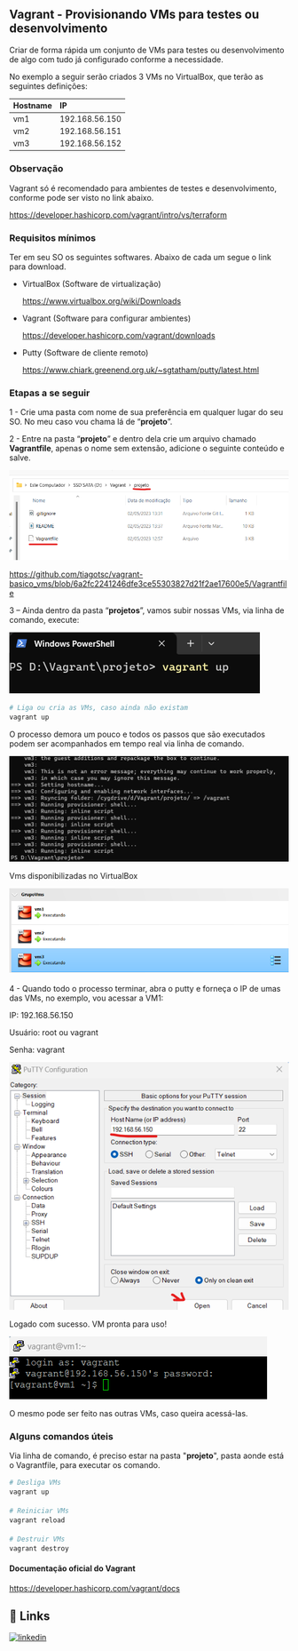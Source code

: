 ﻿
## Vagrant - Provisionando VMs para testes ou desenvolvimento

Criar de forma rápida um conjunto de VMs para testes ou desenvolvimento de algo com tudo já configurado conforme a necessidade.

No exemplo a seguir serão criados 3 VMs no VirtualBox, que terão as seguintes definições:

| Hostname   | IP       |
| :---------- | :--------- |
| vm1 | 192.168.56.150 |
| vm2 | 192.168.56.151 |
| vm3 | 192.168.56.152 |

### Observação

Vagrant só é recomendado para ambientes de testes e desenvolvimento, conforme pode ser visto no link abaixo.

https://developer.hashicorp.com/vagrant/intro/vs/terraform

### Requisitos mínimos

Ter em seu SO os seguintes softwares.
Abaixo de cada um segue o link para download.

- VirtualBox (Software de virtualização)

  https://www.virtualbox.org/wiki/Downloads

- Vagrant (Software para configurar ambientes)

  https://developer.hashicorp.com/vagrant/downloads

- Putty (Software de cliente remoto)

  https://www.chiark.greenend.org.uk/~sgtatham/putty/latest.html

### Etapas a se seguir

1 - Crie uma pasta com nome de sua preferência em qualquer lugar do seu SO. No meu caso vou chama lá de “**projeto**”.

2 - Entre na pasta “**projeto**” e dentro dela crie um arquivo chamado **Vagrantfile**, apenas o nome sem extensão, adicione o seguinte conteúdo e salve.

![App Screenshot](https://github.com/tiagotsc/vagrant-basico_vms/blob/main/images/img1.png)

https://github.com/tiagotsc/vagrant-basico_vms/blob/6a2fc2241246dfe3ce55303827d21f2ae17600e5/Vagrantfile

3 – Ainda dentro da pasta “**projetos**”, vamos subir nossas VMs, via linha de comando, execute:

![App Screenshot](https://github.com/tiagotsc/vagrant-basico_vms/blob/main/images/img2.png)

```bash
# Liga ou cria as VMs, caso ainda não existam
vagrant up
```
O processo demora um pouco e todos os passos que são executados podem ser acompanhados em tempo real via linha de comando.

![App Screenshot](https://github.com/tiagotsc/vagrant-basico_vms/blob/main/images/img3.png)

Vms disponibilizadas no VirtualBox

![App Screenshot](https://github.com/tiagotsc/vagrant-basico_vms/blob/main/images/img4.png)

4 - Quando todo o processo terminar, abra o putty e forneça o IP de umas das VMs, no exemplo, vou acessar a VM1:

IP: 192.168.56.150

Usuário: root ou vagrant

Senha: vagrant

![App Screenshot](https://github.com/tiagotsc/vagrant-basico_vms/blob/main/images/img5.png)

Logado com sucesso. VM pronta para uso!

![App Screenshot](https://github.com/tiagotsc/vagrant-basico_vms/blob/main/images/img6.png)

O mesmo pode ser feito nas outras VMs, caso queira acessá-las.

### Alguns comandos úteis

Via linha de comando, é preciso estar na pasta "**projeto**", pasta aonde está o Vagrantfile,  para executar os comando.

```bash
# Desliga VMs
vagrant up

# Reiniciar VMs
vagrant reload

# Destruir VMs
vagrant destroy
```

#### Documentação oficial do Vagrant

https://developer.hashicorp.com/vagrant/docs

## 🔗 Links
[![linkedin](https://img.shields.io/badge/linkedin-0A66C2?style=for-the-badge&logo=linkedin&logoColor=white)](https://www.linkedin.com/in/tiago-s-costa)
